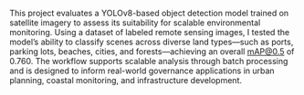 This project evaluates a YOLOv8-based object detection model trained on satellite imagery to assess its suitability for scalable environmental monitoring. Using a dataset of labeled remote sensing images, I tested the model’s ability to classify scenes across diverse land types—such as ports, parking lots, beaches, cities, and forests—achieving an overall mAP@0.5 of 0.760. The workflow supports scalable analysis through batch processing and is designed to inform real-world governance applications in urban planning, coastal monitoring, and infrastructure development.

